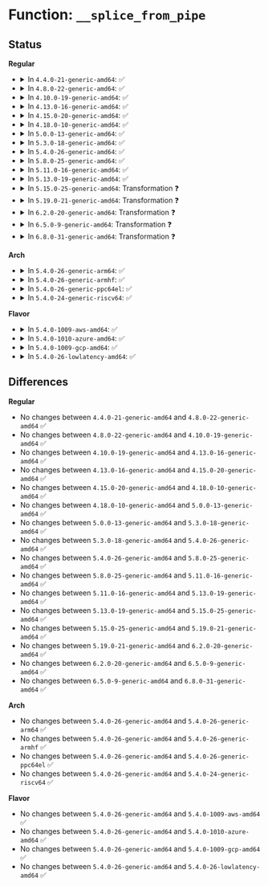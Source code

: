 # Function: <code>__splice_from_pipe</code>

## Status
<b>Regular</b>
<ul>
<li>
<details>
<summary>In <code>4.4.0-21-generic-amd64</code>: ✅</summary>

```c
ssize_t __splice_from_pipe(struct pipe_inode_info * pipe, struct splice_desc * sd, splice_actor * actor)
```

```json
{
  "name": "__splice_from_pipe",
  "collision_type": "Unique Global",
  "inline_type": "No",
  "funcs": [
    {
      "addr": 18446744071581196624,
      "name": "__splice_from_pipe",
      "external": true,
      "loc": "fs/splice.c:887",
      "file": "fs/splice.c",
      "inline": "seen, unknown",
      "caller_inline": [],
      "caller_func": [
        "fs/splice.c:vmsplice_to_user",
        "fs/splice.c:splice_from_pipe",
        "drivers/char/virtio_console.c:port_fops_splice_write"
      ]
    }
  ],
  "symbols": [
    {
      "addr": 18446744071581196624,
      "name": "__splice_from_pipe",
      "section": ".text",
      "bind": "STB_GLOBAL",
      "size": 366
    }
  ]
}
```
</details>
</li>
<li>
<details>
<summary>In <code>4.8.0-22-generic-amd64</code>: ✅</summary>

```c
ssize_t __splice_from_pipe(struct pipe_inode_info * pipe, struct splice_desc * sd, splice_actor * actor)
```

```json
{
  "name": "__splice_from_pipe",
  "collision_type": "Unique Global",
  "inline_type": "No",
  "funcs": [
    {
      "addr": 18446744071581360672,
      "name": "__splice_from_pipe",
      "external": true,
      "loc": "fs/splice.c:888",
      "file": "fs/splice.c",
      "inline": "seen, unknown",
      "caller_inline": [],
      "caller_func": [
        "fs/splice.c:vmsplice_to_user",
        "fs/splice.c:splice_from_pipe",
        "drivers/char/virtio_console.c:port_fops_splice_write"
      ]
    }
  ],
  "symbols": [
    {
      "addr": 18446744071581360672,
      "name": "__splice_from_pipe",
      "section": ".text",
      "bind": "STB_GLOBAL",
      "size": 366
    }
  ]
}
```
</details>
</li>
<li>
<details>
<summary>In <code>4.10.0-19-generic-amd64</code>: ✅</summary>

```c
ssize_t __splice_from_pipe(struct pipe_inode_info * pipe, struct splice_desc * sd, splice_actor * actor)
```

```json
{
  "name": "__splice_from_pipe",
  "collision_type": "Unique Global",
  "inline_type": "No",
  "funcs": [
    {
      "addr": 18446744071581440736,
      "name": "__splice_from_pipe",
      "external": true,
      "loc": "fs/splice.c:636",
      "file": "fs/splice.c",
      "inline": "seen, unknown",
      "caller_inline": [],
      "caller_func": [
        "fs/splice.c:vmsplice_to_user",
        "fs/splice.c:splice_from_pipe",
        "drivers/char/virtio_console.c:port_fops_splice_write"
      ]
    }
  ],
  "symbols": [
    {
      "addr": 18446744071581440736,
      "name": "__splice_from_pipe",
      "section": ".text",
      "bind": "STB_GLOBAL",
      "size": 403
    }
  ]
}
```
</details>
</li>
<li>
<details>
<summary>In <code>4.13.0-16-generic-amd64</code>: ✅</summary>

```c
ssize_t __splice_from_pipe(struct pipe_inode_info * pipe, struct splice_desc * sd, splice_actor * actor)
```

```json
{
  "name": "__splice_from_pipe",
  "collision_type": "Unique Global",
  "inline_type": "No",
  "funcs": [
    {
      "addr": 18446744071581495344,
      "name": "__splice_from_pipe",
      "external": true,
      "loc": "fs/splice.c:632",
      "file": "fs/splice.c",
      "inline": "seen, unknown",
      "caller_inline": [],
      "caller_func": [
        "fs/splice.c:vmsplice_to_user",
        "fs/splice.c:splice_from_pipe",
        "drivers/char/virtio_console.c:port_fops_splice_write"
      ]
    }
  ],
  "symbols": [
    {
      "addr": 18446744071581495344,
      "name": "__splice_from_pipe",
      "section": ".text",
      "bind": "STB_GLOBAL",
      "size": 394
    }
  ]
}
```
</details>
</li>
<li>
<details>
<summary>In <code>4.15.0-20-generic-amd64</code>: ✅</summary>

```c
ssize_t __splice_from_pipe(struct pipe_inode_info * pipe, struct splice_desc * sd, splice_actor * actor)
```

```json
{
  "name": "__splice_from_pipe",
  "collision_type": "Unique Global",
  "inline_type": "No",
  "funcs": [
    {
      "addr": 18446744071581636624,
      "name": "__splice_from_pipe",
      "external": true,
      "loc": "fs/splice.c:616",
      "file": "fs/splice.c",
      "inline": "seen, unknown",
      "caller_inline": [],
      "caller_func": [
        "fs/splice.c:vmsplice_to_user",
        "fs/splice.c:splice_from_pipe",
        "drivers/char/virtio_console.c:port_fops_splice_write"
      ]
    }
  ],
  "symbols": [
    {
      "addr": 18446744071581636624,
      "name": "__splice_from_pipe",
      "section": ".text",
      "bind": "STB_GLOBAL",
      "size": 389
    }
  ]
}
```
</details>
</li>
<li>
<details>
<summary>In <code>4.18.0-10-generic-amd64</code>: ✅</summary>

```c
ssize_t __splice_from_pipe(struct pipe_inode_info * pipe, struct splice_desc * sd, splice_actor * actor)
```

```json
{
  "name": "__splice_from_pipe",
  "collision_type": "Unique Global",
  "inline_type": "No",
  "funcs": [
    {
      "addr": 18446744071581795696,
      "name": "__splice_from_pipe",
      "external": true,
      "loc": "fs/splice.c:617",
      "file": "fs/splice.c",
      "inline": "seen, unknown",
      "caller_inline": [],
      "caller_func": [
        "fs/splice.c:splice_from_pipe",
        "drivers/char/virtio_console.c:port_fops_splice_write"
      ]
    }
  ],
  "symbols": [
    {
      "addr": 18446744071581795696,
      "name": "__splice_from_pipe",
      "section": ".text",
      "bind": "STB_GLOBAL",
      "size": 391
    }
  ]
}
```
</details>
</li>
<li>
<details>
<summary>In <code>5.0.0-13-generic-amd64</code>: ✅</summary>

```c
ssize_t __splice_from_pipe(struct pipe_inode_info * pipe, struct splice_desc * sd, splice_actor * actor)
```

```json
{
  "name": "__splice_from_pipe",
  "collision_type": "Unique Global",
  "inline_type": "No",
  "funcs": [
    {
      "addr": 18446744071581882256,
      "name": "__splice_from_pipe",
      "external": true,
      "loc": "fs/splice.c:617",
      "file": "fs/splice.c",
      "inline": "seen, unknown",
      "caller_inline": [],
      "caller_func": [
        "fs/splice.c:splice_from_pipe",
        "drivers/char/virtio_console.c:port_fops_splice_write"
      ]
    }
  ],
  "symbols": [
    {
      "addr": 18446744071581882256,
      "name": "__splice_from_pipe",
      "section": ".text",
      "bind": "STB_GLOBAL",
      "size": 391
    }
  ]
}
```
</details>
</li>
<li>
<details>
<summary>In <code>5.3.0-18-generic-amd64</code>: ✅</summary>

```c
ssize_t __splice_from_pipe(struct pipe_inode_info * pipe, struct splice_desc * sd, splice_actor * actor)
```

```json
{
  "name": "__splice_from_pipe",
  "collision_type": "Unique Global",
  "inline_type": "No",
  "funcs": [
    {
      "addr": 18446744071582007200,
      "name": "__splice_from_pipe",
      "external": true,
      "loc": "fs/splice.c:614",
      "file": "fs/splice.c",
      "inline": "seen, unknown",
      "caller_inline": [],
      "caller_func": [
        "fs/splice.c:splice_from_pipe",
        "drivers/char/virtio_console.c:port_fops_splice_write"
      ]
    }
  ],
  "symbols": [
    {
      "addr": 18446744071582007200,
      "name": "__splice_from_pipe",
      "section": ".text",
      "bind": "STB_GLOBAL",
      "size": 412
    }
  ]
}
```
</details>
</li>
<li>
<details>
<summary>In <code>5.4.0-26-generic-amd64</code>: ✅</summary>

```c
ssize_t __splice_from_pipe(struct pipe_inode_info * pipe, struct splice_desc * sd, splice_actor * actor)
```

```json
{
  "name": "__splice_from_pipe",
  "collision_type": "Unique Global",
  "inline_type": "No",
  "funcs": [
    {
      "addr": 18446744071582085152,
      "name": "__splice_from_pipe",
      "external": true,
      "loc": "fs/splice.c:614",
      "file": "fs/splice.c",
      "inline": "seen, unknown",
      "caller_inline": [],
      "caller_func": [
        "fs/splice.c:splice_from_pipe",
        "drivers/char/virtio_console.c:port_fops_splice_write"
      ]
    }
  ],
  "symbols": [
    {
      "addr": 18446744071582085152,
      "name": "__splice_from_pipe",
      "section": ".text",
      "bind": "STB_GLOBAL",
      "size": 412
    }
  ]
}
```
</details>
</li>
<li>
<details>
<summary>In <code>5.8.0-25-generic-amd64</code>: ✅</summary>

```c
ssize_t __splice_from_pipe(struct pipe_inode_info * pipe, struct splice_desc * sd, splice_actor * actor)
```

```json
{
  "name": "__splice_from_pipe",
  "collision_type": "Unique Global",
  "inline_type": "No",
  "funcs": [
    {
      "addr": 18446744071582321328,
      "name": "__splice_from_pipe",
      "external": true,
      "loc": "fs/splice.c:616",
      "file": "fs/splice.c",
      "inline": "seen, unknown",
      "caller_inline": [],
      "caller_func": [
        "fs/splice.c:direct_splice_actor",
        "fs/splice.c:generic_splice_sendpage",
        "drivers/char/virtio_console.c:port_fops_splice_write"
      ]
    }
  ],
  "symbols": [
    {
      "addr": 18446744071582321328,
      "name": "__splice_from_pipe",
      "section": ".text",
      "bind": "STB_GLOBAL",
      "size": 233
    }
  ]
}
```
</details>
</li>
<li>
<details>
<summary>In <code>5.11.0-16-generic-amd64</code>: ✅</summary>

```c
ssize_t __splice_from_pipe(struct pipe_inode_info * pipe, struct splice_desc * sd, splice_actor * actor)
```

```json
{
  "name": "__splice_from_pipe",
  "collision_type": "Unique Global",
  "inline_type": "No",
  "funcs": [
    {
      "addr": 18446744071582375056,
      "name": "__splice_from_pipe",
      "external": true,
      "loc": "fs/splice.c:552",
      "file": "fs/splice.c",
      "inline": "seen, unknown",
      "caller_inline": [],
      "caller_func": [
        "fs/splice.c:__do_sys_vmsplice",
        "fs/splice.c:generic_splice_sendpage",
        "drivers/char/virtio_console.c:port_fops_splice_write"
      ]
    }
  ],
  "symbols": [
    {
      "addr": 18446744071582375056,
      "name": "__splice_from_pipe",
      "section": ".text",
      "bind": "STB_GLOBAL",
      "size": 250
    }
  ]
}
```
</details>
</li>
<li>
<details>
<summary>In <code>5.13.0-19-generic-amd64</code>: ✅</summary>

```c
ssize_t __splice_from_pipe(struct pipe_inode_info * pipe, struct splice_desc * sd, splice_actor * actor)
```

```json
{
  "name": "__splice_from_pipe",
  "collision_type": "Unique Global",
  "inline_type": "No",
  "funcs": [
    {
      "addr": 18446744071582403088,
      "name": "__splice_from_pipe",
      "external": true,
      "loc": "fs/splice.c:552",
      "file": "fs/splice.c",
      "inline": "seen, unknown",
      "caller_inline": [],
      "caller_func": [
        "fs/splice.c:__do_sys_vmsplice",
        "fs/splice.c:generic_splice_sendpage",
        "drivers/char/virtio_console.c:port_fops_splice_write"
      ]
    }
  ],
  "symbols": [
    {
      "addr": 18446744071582403088,
      "name": "__splice_from_pipe",
      "section": ".text",
      "bind": "STB_GLOBAL",
      "size": 494
    }
  ]
}
```
</details>
</li>
<li>
<details>
<summary>In <code>5.15.0-25-generic-amd64</code>: Transformation ❓</summary>

```c
ssize_t __splice_from_pipe(struct pipe_inode_info * pipe, struct splice_desc * sd, splice_actor * actor)
```

```json
{
  "name": "__splice_from_pipe",
  "collision_type": "Unique Global",
  "inline_type": "No",
  "funcs": [
    {
      "addr": 0,
      "name": "__splice_from_pipe",
      "external": true,
      "loc": "fs/splice.c:552",
      "file": "fs/splice.c",
      "inline": "seen, unknown",
      "caller_inline": [],
      "caller_func": [
        "fs/splice.c:__do_sys_vmsplice",
        "fs/splice.c:generic_splice_sendpage",
        "drivers/char/virtio_console.c:port_fops_splice_write"
      ]
    }
  ],
  "symbols": [
    {
      "addr": 18446744071592231253,
      "name": "__splice_from_pipe.cold",
      "section": ".text",
      "bind": "STB_LOCAL",
      "size": 26
    },
    {
      "addr": 18446744071582723792,
      "name": "__splice_from_pipe",
      "section": ".text",
      "bind": "STB_GLOBAL",
      "size": 500
    }
  ]
}
```
</details>
</li>
<li>
<details>
<summary>In <code>5.19.0-21-generic-amd64</code>: Transformation ❓</summary>

```c
ssize_t __splice_from_pipe(struct pipe_inode_info * pipe, struct splice_desc * sd, splice_actor * actor)
```

```json
{
  "name": "__splice_from_pipe",
  "collision_type": "Unique Global",
  "inline_type": "No",
  "funcs": [
    {
      "addr": 0,
      "name": "__splice_from_pipe",
      "external": true,
      "loc": "fs/splice.c:552",
      "file": "fs/splice.c",
      "inline": "seen, unknown",
      "caller_inline": [],
      "caller_func": [
        "fs/splice.c:__do_sys_vmsplice",
        "fs/splice.c:generic_splice_sendpage",
        "drivers/char/virtio_console.c:port_fops_splice_write"
      ]
    }
  ],
  "symbols": [
    {
      "addr": 18446744071594011237,
      "name": "__splice_from_pipe.cold",
      "section": ".text",
      "bind": "STB_LOCAL",
      "size": 27
    },
    {
      "addr": 18446744071583268816,
      "name": "__splice_from_pipe",
      "section": ".text",
      "bind": "STB_GLOBAL",
      "size": 455
    }
  ]
}
```
</details>
</li>
<li>
<details>
<summary>In <code>6.2.0-20-generic-amd64</code>: Transformation ❓</summary>

```c
ssize_t __splice_from_pipe(struct pipe_inode_info * pipe, struct splice_desc * sd, splice_actor * actor)
```

```json
{
  "name": "__splice_from_pipe",
  "collision_type": "Unique Global",
  "inline_type": "No",
  "funcs": [
    {
      "addr": 0,
      "name": "__splice_from_pipe",
      "external": true,
      "loc": "fs/splice.c:549",
      "file": "fs/splice.c",
      "inline": "seen, unknown",
      "caller_inline": [],
      "caller_func": [
        "fs/splice.c:__do_sys_vmsplice",
        "fs/splice.c:generic_splice_sendpage",
        "drivers/char/virtio_console.c:port_fops_splice_write"
      ]
    }
  ],
  "symbols": [
    {
      "addr": 18446744071596051872,
      "name": "__splice_from_pipe.cold",
      "section": ".text",
      "bind": "STB_LOCAL",
      "size": 29
    },
    {
      "addr": 18446744071583851600,
      "name": "__splice_from_pipe",
      "section": ".text",
      "bind": "STB_GLOBAL",
      "size": 473
    }
  ]
}
```
</details>
</li>
<li>
<details>
<summary>In <code>6.5.0-9-generic-amd64</code>: Transformation ❓</summary>

```c
ssize_t __splice_from_pipe(struct pipe_inode_info * pipe, struct splice_desc * sd, splice_actor * actor)
```

```json
{
  "name": "__splice_from_pipe",
  "collision_type": "Unique Global",
  "inline_type": "No",
  "funcs": [
    {
      "addr": 0,
      "name": "__splice_from_pipe",
      "external": true,
      "loc": "fs/splice.c:603",
      "file": "fs/splice.c",
      "inline": "seen, unknown",
      "caller_inline": [],
      "caller_func": [
        "fs/splice.c:__do_sys_vmsplice",
        "fs/splice.c:splice_from_pipe",
        "drivers/char/virtio_console.c:port_fops_splice_write"
      ]
    }
  ],
  "symbols": [
    {
      "addr": 18446744071596574404,
      "name": "__splice_from_pipe.cold",
      "section": ".text",
      "bind": "STB_LOCAL",
      "size": 29
    },
    {
      "addr": 18446744071584071264,
      "name": "__splice_from_pipe",
      "section": ".text",
      "bind": "STB_GLOBAL",
      "size": 473
    }
  ]
}
```
</details>
</li>
<li>
<details>
<summary>In <code>6.8.0-31-generic-amd64</code>: Transformation ❓</summary>

```c
ssize_t __splice_from_pipe(struct pipe_inode_info * pipe, struct splice_desc * sd, splice_actor * actor)
```

```json
{
  "name": "__splice_from_pipe",
  "collision_type": "Unique Global",
  "inline_type": "No",
  "funcs": [
    {
      "addr": 0,
      "name": "__splice_from_pipe",
      "external": true,
      "loc": "fs/splice.c:601",
      "file": "fs/splice.c",
      "inline": "seen, unknown",
      "caller_inline": [],
      "caller_func": [
        "fs/splice.c:__do_sys_vmsplice",
        "fs/splice.c:splice_from_pipe",
        "drivers/char/virtio_console.c:port_fops_splice_write"
      ]
    }
  ],
  "symbols": [
    {
      "addr": 18446744071597479087,
      "name": "__splice_from_pipe.cold",
      "section": ".text",
      "bind": "STB_LOCAL",
      "size": 29
    },
    {
      "addr": 18446744071584287808,
      "name": "__splice_from_pipe",
      "section": ".text",
      "bind": "STB_GLOBAL",
      "size": 473
    }
  ]
}
```
</details>
</li>
</ul>
<b>Arch</b>
<ul>
<li>
<details>
<summary>In <code>5.4.0-26-generic-arm64</code>: ✅</summary>

```c
ssize_t __splice_from_pipe(struct pipe_inode_info * pipe, struct splice_desc * sd, splice_actor * actor)
```

```json
{
  "name": "__splice_from_pipe",
  "collision_type": "Unique Global",
  "inline_type": "No",
  "funcs": [
    {
      "addr": 18446603336493619872,
      "name": "__splice_from_pipe",
      "external": true,
      "loc": "fs/splice.c:614",
      "file": "fs/splice.c",
      "inline": "seen, unknown",
      "caller_inline": [],
      "caller_func": [
        "fs/splice.c:splice_from_pipe",
        "drivers/char/virtio_console.c:port_fops_splice_write"
      ]
    }
  ],
  "symbols": [
    {
      "addr": 18446603336493619872,
      "name": "__splice_from_pipe",
      "section": ".text",
      "bind": "STB_GLOBAL",
      "size": 452
    }
  ]
}
```
</details>
</li>
<li>
<details>
<summary>In <code>5.4.0-26-generic-armhf</code>: ✅</summary>

```c
ssize_t __splice_from_pipe(struct pipe_inode_info * pipe, struct splice_desc * sd, splice_actor * actor)
```

```json
{
  "name": "__splice_from_pipe",
  "collision_type": "Unique Global",
  "inline_type": "No",
  "funcs": [
    {
      "addr": 3227162200,
      "name": "__splice_from_pipe",
      "external": true,
      "loc": "fs/splice.c:614",
      "file": "fs/splice.c",
      "inline": "seen, unknown",
      "caller_inline": [],
      "caller_func": [
        "fs/splice.c:__do_sys_vmsplice",
        "fs/splice.c:splice_from_pipe",
        "drivers/char/virtio_console.c:port_fops_splice_write"
      ]
    }
  ],
  "symbols": [
    {
      "addr": 3227162200,
      "name": "__splice_from_pipe",
      "section": ".text",
      "bind": "STB_GLOBAL",
      "size": 424
    }
  ]
}
```
</details>
</li>
<li>
<details>
<summary>In <code>5.4.0-26-generic-ppc64el</code>: ✅</summary>

```c
ssize_t __splice_from_pipe(struct pipe_inode_info * pipe, struct splice_desc * sd, splice_actor * actor)
```

```json
{
  "name": "__splice_from_pipe",
  "collision_type": "Unique Global",
  "inline_type": "No",
  "funcs": [
    {
      "addr": 13835058055287209056,
      "name": "__splice_from_pipe",
      "external": true,
      "loc": "fs/splice.c:614",
      "file": "fs/splice.c",
      "inline": "seen, unknown",
      "caller_inline": [],
      "caller_func": [
        "fs/splice.c:splice_from_pipe",
        "drivers/char/virtio_console.c:port_fops_splice_write"
      ]
    }
  ],
  "symbols": [
    {
      "addr": 13835058055287209056,
      "name": "__splice_from_pipe",
      "section": ".text",
      "bind": "STB_GLOBAL",
      "size": 652
    }
  ]
}
```
</details>
</li>
<li>
<details>
<summary>In <code>5.4.0-24-generic-riscv64</code>: ✅</summary>

```c
ssize_t __splice_from_pipe(struct pipe_inode_info * pipe, struct splice_desc * sd, splice_actor * actor)
```

```json
{
  "name": "__splice_from_pipe",
  "collision_type": "Unique Global",
  "inline_type": "No",
  "funcs": [
    {
      "addr": 18446743936273263820,
      "name": "__splice_from_pipe",
      "external": true,
      "loc": "fs/splice.c:614",
      "file": "fs/splice.c",
      "inline": "seen, unknown",
      "caller_inline": [],
      "caller_func": [
        "fs/splice.c:__do_sys_vmsplice",
        "fs/splice.c:splice_from_pipe",
        "drivers/char/virtio_console.c:port_fops_splice_write"
      ]
    }
  ],
  "symbols": [
    {
      "addr": 18446743936273263820,
      "name": "__splice_from_pipe",
      "section": ".text",
      "bind": "STB_GLOBAL",
      "size": 372
    }
  ]
}
```
</details>
</li>
</ul>
<b>Flavor</b>
<ul>
<li>
<details>
<summary>In <code>5.4.0-1009-aws-amd64</code>: ✅</summary>

```c
ssize_t __splice_from_pipe(struct pipe_inode_info * pipe, struct splice_desc * sd, splice_actor * actor)
```

```json
{
  "name": "__splice_from_pipe",
  "collision_type": "Unique Global",
  "inline_type": "No",
  "funcs": [
    {
      "addr": 18446744071582053888,
      "name": "__splice_from_pipe",
      "external": true,
      "loc": "fs/splice.c:614",
      "file": "fs/splice.c",
      "inline": "seen, unknown",
      "caller_inline": [],
      "caller_func": [
        "fs/splice.c:splice_from_pipe",
        "drivers/char/virtio_console.c:port_fops_splice_write"
      ]
    }
  ],
  "symbols": [
    {
      "addr": 18446744071582053888,
      "name": "__splice_from_pipe",
      "section": ".text",
      "bind": "STB_GLOBAL",
      "size": 412
    }
  ]
}
```
</details>
</li>
<li>
<details>
<summary>In <code>5.4.0-1010-azure-amd64</code>: ✅</summary>

```c
ssize_t __splice_from_pipe(struct pipe_inode_info * pipe, struct splice_desc * sd, splice_actor * actor)
```

```json
{
  "name": "__splice_from_pipe",
  "collision_type": "Unique Global",
  "inline_type": "No",
  "funcs": [
    {
      "addr": 18446744071581991440,
      "name": "__splice_from_pipe",
      "external": true,
      "loc": "fs/splice.c:614",
      "file": "fs/splice.c",
      "inline": "seen, unknown",
      "caller_inline": [],
      "caller_func": [
        "fs/splice.c:splice_from_pipe",
        "drivers/char/virtio_console.c:port_fops_splice_write"
      ]
    }
  ],
  "symbols": [
    {
      "addr": 18446744071581991440,
      "name": "__splice_from_pipe",
      "section": ".text",
      "bind": "STB_GLOBAL",
      "size": 412
    }
  ]
}
```
</details>
</li>
<li>
<details>
<summary>In <code>5.4.0-1009-gcp-amd64</code>: ✅</summary>

```c
ssize_t __splice_from_pipe(struct pipe_inode_info * pipe, struct splice_desc * sd, splice_actor * actor)
```

```json
{
  "name": "__splice_from_pipe",
  "collision_type": "Unique Global",
  "inline_type": "No",
  "funcs": [
    {
      "addr": 18446744071582045168,
      "name": "__splice_from_pipe",
      "external": true,
      "loc": "fs/splice.c:614",
      "file": "fs/splice.c",
      "inline": "seen, unknown",
      "caller_inline": [],
      "caller_func": [
        "fs/splice.c:splice_from_pipe",
        "drivers/char/virtio_console.c:port_fops_splice_write"
      ]
    }
  ],
  "symbols": [
    {
      "addr": 18446744071582045168,
      "name": "__splice_from_pipe",
      "section": ".text",
      "bind": "STB_GLOBAL",
      "size": 412
    }
  ]
}
```
</details>
</li>
<li>
<details>
<summary>In <code>5.4.0-26-lowlatency-amd64</code>: ✅</summary>

```c
ssize_t __splice_from_pipe(struct pipe_inode_info * pipe, struct splice_desc * sd, splice_actor * actor)
```

```json
{
  "name": "__splice_from_pipe",
  "collision_type": "Unique Global",
  "inline_type": "No",
  "funcs": [
    {
      "addr": 18446744071582116832,
      "name": "__splice_from_pipe",
      "external": true,
      "loc": "fs/splice.c:614",
      "file": "fs/splice.c",
      "inline": "seen, unknown",
      "caller_inline": [],
      "caller_func": [
        "fs/splice.c:splice_from_pipe",
        "drivers/char/virtio_console.c:port_fops_splice_write"
      ]
    }
  ],
  "symbols": [
    {
      "addr": 18446744071582116832,
      "name": "__splice_from_pipe",
      "section": ".text",
      "bind": "STB_GLOBAL",
      "size": 420
    }
  ]
}
```
</details>
</li>
</ul>

## Differences
<b>Regular</b>
<ul>
<li>
No changes between <code>4.4.0-21-generic-amd64</code> and <code>4.8.0-22-generic-amd64</code> ✅
</li>
<li>
No changes between <code>4.8.0-22-generic-amd64</code> and <code>4.10.0-19-generic-amd64</code> ✅
</li>
<li>
No changes between <code>4.10.0-19-generic-amd64</code> and <code>4.13.0-16-generic-amd64</code> ✅
</li>
<li>
No changes between <code>4.13.0-16-generic-amd64</code> and <code>4.15.0-20-generic-amd64</code> ✅
</li>
<li>
No changes between <code>4.15.0-20-generic-amd64</code> and <code>4.18.0-10-generic-amd64</code> ✅
</li>
<li>
No changes between <code>4.18.0-10-generic-amd64</code> and <code>5.0.0-13-generic-amd64</code> ✅
</li>
<li>
No changes between <code>5.0.0-13-generic-amd64</code> and <code>5.3.0-18-generic-amd64</code> ✅
</li>
<li>
No changes between <code>5.3.0-18-generic-amd64</code> and <code>5.4.0-26-generic-amd64</code> ✅
</li>
<li>
No changes between <code>5.4.0-26-generic-amd64</code> and <code>5.8.0-25-generic-amd64</code> ✅
</li>
<li>
No changes between <code>5.8.0-25-generic-amd64</code> and <code>5.11.0-16-generic-amd64</code> ✅
</li>
<li>
No changes between <code>5.11.0-16-generic-amd64</code> and <code>5.13.0-19-generic-amd64</code> ✅
</li>
<li>
No changes between <code>5.13.0-19-generic-amd64</code> and <code>5.15.0-25-generic-amd64</code> ✅
</li>
<li>
No changes between <code>5.15.0-25-generic-amd64</code> and <code>5.19.0-21-generic-amd64</code> ✅
</li>
<li>
No changes between <code>5.19.0-21-generic-amd64</code> and <code>6.2.0-20-generic-amd64</code> ✅
</li>
<li>
No changes between <code>6.2.0-20-generic-amd64</code> and <code>6.5.0-9-generic-amd64</code> ✅
</li>
<li>
No changes between <code>6.5.0-9-generic-amd64</code> and <code>6.8.0-31-generic-amd64</code> ✅
</li>
</ul>
<b>Arch</b>
<ul>
<li>
No changes between <code>5.4.0-26-generic-amd64</code> and <code>5.4.0-26-generic-arm64</code> ✅
</li>
<li>
No changes between <code>5.4.0-26-generic-amd64</code> and <code>5.4.0-26-generic-armhf</code> ✅
</li>
<li>
No changes between <code>5.4.0-26-generic-amd64</code> and <code>5.4.0-26-generic-ppc64el</code> ✅
</li>
<li>
No changes between <code>5.4.0-26-generic-amd64</code> and <code>5.4.0-24-generic-riscv64</code> ✅
</li>
</ul>
<b>Flavor</b>
<ul>
<li>
No changes between <code>5.4.0-26-generic-amd64</code> and <code>5.4.0-1009-aws-amd64</code> ✅
</li>
<li>
No changes between <code>5.4.0-26-generic-amd64</code> and <code>5.4.0-1010-azure-amd64</code> ✅
</li>
<li>
No changes between <code>5.4.0-26-generic-amd64</code> and <code>5.4.0-1009-gcp-amd64</code> ✅
</li>
<li>
No changes between <code>5.4.0-26-generic-amd64</code> and <code>5.4.0-26-lowlatency-amd64</code> ✅
</li>
</ul>
